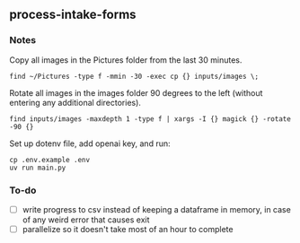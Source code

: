 ## process-intake-forms

### Notes

Copy all images in the Pictures folder from the last 30 minutes.
```
find ~/Pictures -type f -mmin -30 -exec cp {} inputs/images \;
```

Rotate all images in the images folder 90 degrees to the left (without entering any additional directories).
```
find inputs/images -maxdepth 1 -type f | xargs -I {} magick {} -rotate -90 {}
```

Set up dotenv file, add openai key, and run:
```
cp .env.example .env
uv run main.py
```

### To-do

- [ ] write progress to csv instead of keeping a dataframe in memory, in case of any weird error that causes exit
- [ ] parallelize so it doesn't take most of an hour to complete
